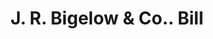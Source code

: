 ---
doi: 10.7916/D8V99M4J
date_other: '1850'
date_other_textual: 1850-1859
form: printed ephemera
genre:
- Invoices
name:
- J. R. Bigelow & Co.
object_in_context_url: https://biggert.cul.columbia.edu/items/view/ave_biggert_00401
subject_hierarchical_geographic:
- Boston, Massachusetts, United States
subject_name:
- J. R. Bigelow & Co.
title: J. R. Bigelow & Co.. Bill
sort_title: J. R. Bigelow & Co.. Bill
call_number: ave_biggert_00401
coordinates:
- 42.35805555555556,-71.06361111111111
pid: ave_biggert_00401
identifiers: ave_biggert_00401
thumbnail: https://derivativo-3.library.columbia.edu/iiif/2/ldpd:344162/full/!256,256/0/native.jpg
permalink: "/biggert/ave_biggert_00401/"
layout: iiif-image-page
---